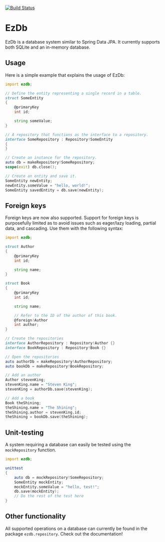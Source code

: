 [![Build Status](https://jenkins.ruska.space/buildStatus/icon?job=ezdb%2Fmaster)](https://jenkins.ruska.space/job/ezdb/job/master/)

# EzDb
EzDb is a database system similar to Spring Data JPA.
It currently supports both SQLite and an in-memory database.

## Usage
Here is a simple example that explains the usage of EzDb:

```d
import ezdb;

// Define the entity representing a single record in a table.
struct SomeEntity
{
	@primaryKey
	int id;

	string someValue;
}

// A repository that functions as the interface to a repository.
interface SomeRepository : Repository!SomeEntity
{
}

// Create an instance for the repository.
auto db = makeRepository!SomeRepository;
scope(exit) db.close();

// Create an entity and save it.
SomeEntity newEntity;
newEntity.someValue = "hello, world!";
SomeEntity savedEntity = db.save(newEntity);
```

## Foreign keys
Foreign keys are now also supported.
Support for foreign keys is purposefully limited as to avoid issues such as
eager/lazy loading, partial data, and cascading.
Use them with the following syntax:

```d
import ezdb;

struct Author
{
	@primaryKey
	int id;

	string name;
}

struct Book
{
	@primaryKey
	int id;

	string name;

	// Refer to the ID of the author of this book.
	@foreign!Author
	int author;
}

// Create the repositories
interface AuthorRepository : Repository!Author {}
interface BookRepository : Repository!Book {}

// Open the repositories
auto authorDb = makeRepository!AuthorRepository;
auto bookDb = makeRepository!BookRepository;

// Add an author
Author stevenKing;
stevenKing.name = "Steven King";
stevenKing = authorDb.save(stevenKing);

// Add a book
Book theShining;
theShining.name = "The Shining";
theShining.author = stevenKing.id;
theShining = bookDb.save(theShining);
```

## Unit-testing
A system requiring a database can easily be tested using the `mockRepository` function.
```d
import ezdb;

unittest
{
	auto db = mockRepository!SomeRepository;
	SomeEntity mockEntity;
	mockEntity.someValue = "hello, test!";
	db.save(mockEntity);
	// Do the rest of the test here
}
```

## Other functionality
All supported operations on a database can currently be found in the package `ezdb.repository`.
Check out the documentation!
